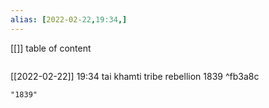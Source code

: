 ```yaml
---
alias: [2022-02-22,19:34,]
---
```

[[]]
table of content
```toc
```

[[2022-02-22]] 19:34
tai khamti tribe rebellion 1839 ^fb3a8c
```query
"1839"
```